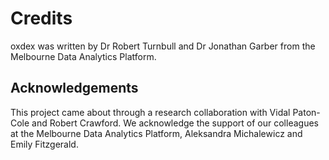 # Credits

oxdex was written by Dr Robert Turnbull and Dr Jonathan Garber from the Melbourne Data Analytics Platform.

## Acknowledgements

This project came about through a research collaboration with Vidal Paton-Cole and Robert Crawford. We acknowledge the support of our colleagues at the Melbourne Data Analytics Platform, Aleksandra Michalewicz and Emily Fitzgerald.
